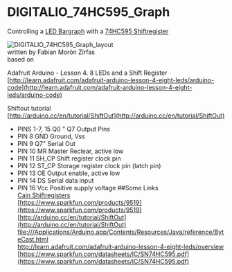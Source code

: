 # DIGITALIO_74HC595_Graph

Controlling a [LED Bargraph](https://www.sparkfun.com/products/9937) with a [74HC595 Shiftregister](https://www.sparkfun.com/datasheets/IC/SN74HC595.pdf)

![DIGITALIO_74HC595_Graph_layout](./images/fritzing-layout.png)  
written by Fabian Morón Zirfas  
based on

Adafruit Arduino - Lesson 4. 8 LEDs and a Shift Register  
[http://learn.adafruit.com/adafruit-arduino-lesson-4-eight-leds/arduino-code](http://learn.adafruit.com/adafruit-arduino-lesson-4-eight-leds/arduino-code)

Shiftout tutorial  
[http://arduino.cc/en/tutorial/ShiftOut](http://arduino.cc/en/tutorial/ShiftOut)

- PINS 1-7, 15 Q0 " Q7 Output Pins
- PIN 8 GND Ground, Vss
- PIN 9 Q7" Serial Out
- PIN 10 MR Master Reclear, active low
- PIN 11 SH_CP Shift register clock pin
- PIN 12 ST_CP Storage register clock pin (latch pin)
- PIN 13 OE Output enable, active low
- PIN 14 DS Serial data input
- PIN 16 Vcc Positive supply voltage
  ##Some Links  
  [Cain Shiftregisters](http://www.protostack.com/blog/2010/05/introduction-to-74hc595-shift-register-controlling-16-leds/)  
  [https://www.sparkfun.com/products/9519](https://www.sparkfun.com/products/9519)  
  [http://arduino.cc/en/tutorial/ShiftOut](http://arduino.cc/en/tutorial/ShiftOut)  
  [file:///Applications/Arduino.app/Contents/Resources/Java/reference/ByteCast.html](file:///Applications/Arduino.app/Contents/Resources/Java/reference/ByteCast.html)  
  http://learn.adafruit.com/adafruit-arduino-lesson-4-eight-leds/overview  
  [https://www.sparkfun.com/datasheets/IC/SN74HC595.pdf](https://www.sparkfun.com/datasheets/IC/SN74HC595.pdf)

